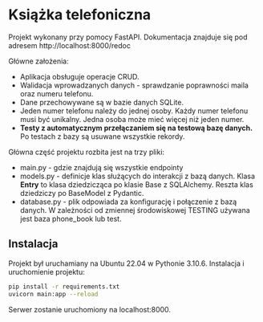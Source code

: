 # Książka telefoniczna

Projekt wykonany przy pomocy FastAPI. Dokumentacja znajduje się pod adresem http://localhost:8000/redoc

Główne założenia:

-   Aplikacja obsługuje operacje CRUD.
-   Walidacja wprowadzanych danych - sprawdzanie poprawności maila oraz numeru telefonu.
-   Dane przechowywane są w bazie danych SQLite.
-   Jeden numer telefonu należy do jednej osoby. Każdy numer telefonu musi być unikalny. Jedna osoba może mieć więcej niż jeden numer.
-   **Testy z automatycznym przełączaniem się na testową bazę danych.** Po testach z bazy są usuwane wszystkie rekordy.

Główna część projektu rozbita jest na trzy pliki:

-   main.py - gdzie znajdują się wszystkie endpointy
-   models.py - definicje klas służących do interakcji z bazą danych. Klasa **Entry** to klasa dziedzicząca po klasie Base z SQLAlchemy. Reszta klas dziedziczy po BaseModel z Pydantic.
-   database.py - plik odpowiada za konfigurację i połączenie z bazą danych. W zależności od zmiennej środowiskowej TESTING używana jest baza phone_book lub test.

## Instalacja

Projekt był uruchamiany na Ubuntu 22.04 w Pythonie 3.10.6. Instalacja i uruchomienie projektu:

```bash
pip install -r requirements.txt
uvicorn main:app --reload
``` 
Serwer zostanie uruchomiony na localhost:8000.



